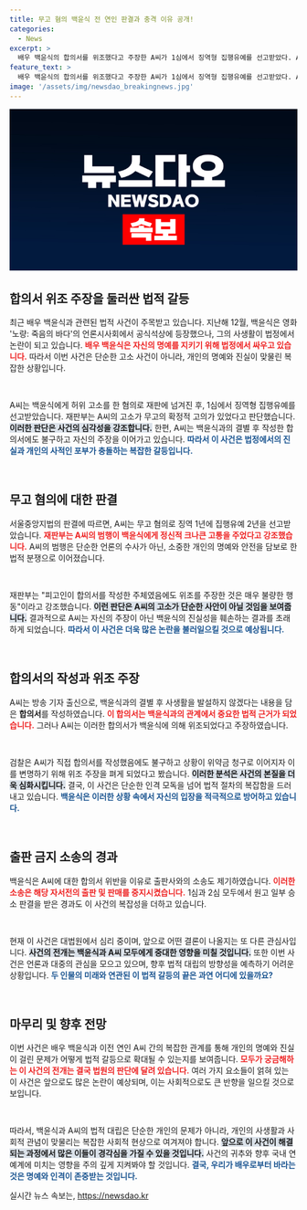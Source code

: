 ```yaml
---
title: 무고 혐의 백윤식 전 연인 판결과 충격 이유 공개!
categories:
  - News
excerpt: >
  배우 백윤식의 합의서를 위조했다고 주장한 A씨가 1심에서 징역형 집행유예를 선고받았다. A씨는 백씨와의 결별 후 사생활을 누설하지 않기로 한 합의서를 작성했음에도, 이를 위조했다며 허위 고소해 법정에 서게 됐다. 이 사건의 배경과 파장에 귀추가 주목된다.
feature_text: >
  배우 백윤식의 합의서를 위조했다고 주장한 A씨가 1심에서 징역형 집행유예를 선고받았다. A씨는 백씨와의 결별 후 사생활을 누설하지 않기로 한 합의서를 작성했음에도, 이를 위조했다며 허위 고소해 법정에 서게 됐다. 이 사건의 배경과 파장에 귀추가 주목된다.
image: '/assets/img/newsdao_breakingnews.jpg'
---
```


<p><img src="/assets/img/newsdao_breakingnews.jpg" alt="ontimetimes 속보" /></p>

<h2 data-ke-size="size26">합의서 위조 주장을 둘러싼 법적 갈등</h2>

<p data-ke-size="size16">최근 배우 백윤식과 관련된 법적 사건이 주목받고 있습니다. 지난해 12월, 백윤식은 영화 '노량: 죽음의 바다'의 언론시사회에서 공식석상에 등장했으나, 그의 사생활이 법정에서 논란이 되고 있습니다. <b><span style="color: #ee2323;">배우 백윤식은 자신의 명예를 지키기 위해 법정에서 싸우고 있습니다.</span></b> 따라서 이번 사건은 단순한 고소 사건이 아니라, 개인의 명예와 진실이 맞물린 복잡한 상황입니다.</p>

<p data-ke-size="size16">&nbsp;</p>

<p>A씨는 백윤식에게 허위 고소를 한 혐의로 재판에 넘겨진 후, 1심에서 징역형 집행유예를 선고받았습니다. 재판부는 A씨의 고소가 무고의 확정적 고의가 있었다고 판단했습니다. <b><span style="background-color: #21538527;">이러한 판단은 사건의 심각성을 강조합니다.</span></b> 한편, A씨는 백윤식과의 결별 후 작성한 합의서에도 불구하고 자신의 주장을 이어가고 있습니다. <b><span style="color: #1a5490;">따라서 이 사건은 법정에서의 진실과 개인의 사적인 포부가 충돌하는 복잡한 갈등입니다.</span></b></p>

<p data-ke-size="size16">&nbsp;</p>

<h2 data-ke-size="size26">무고 혐의에 대한 판결</h2>

<p data-ke-size="size16">서울중앙지법의 판결에 따르면, A씨는 무고 혐의로 징역 1년에 집행유예 2년을 선고받았습니다. <b><span style="color: #ee2323;">재판부는 A씨의 범행이 백윤식에게 정신적 크나큰 고통을 주었다고 강조했습니다.</span></b> A씨의 범행은 단순한 언론의 수사가 아닌, 소중한 개인의 명예와 안전을 담보로 한 법적 분쟁으로 이어졌습니다.</p>

<p data-ke-size="size16">&nbsp;</p>

<p>재판부는 "피고인이 합의서를 작성한 주체였음에도 위조를 주장한 것은 매우 불량한 행동"이라고 강조했습니다. <b><span style="background-color: #21538527;">이런 판단은 A씨의 고소가 단순한 사안이 아닐 것임을 보여줍니다.</span></b> 결과적으로 A씨는 자신의 주장이 아닌 백윤식의 진실성을 훼손하는 결과를 초래하게 되었습니다. <b><span style="color: #1a5490;">따라서 이 사건은 더욱 많은 논란을 불러일으킬 것으로 예상됩니다.</span></b></p>

<p data-ke-size="size16">&nbsp;</p>

<h2 data-ke-size="size26">합의서의 작성과 위조 주장</h2>

<p data-ke-size="size16">A씨는 방송 기자 출신으로, 백윤식과의 결별 후 사생활을 발설하지 않겠다는 내용을 담은 <b>합의서</b>를 작성하였습니다. <b><span style="color: #ee2323;">이 합의서는 백윤식과의 관계에서 중요한 법적 근거가 되었습니다.</span></b> 그러나 A씨는 이러한 합의서가 백윤식에 의해 위조되었다고 주장하였습니다.</p>

<p data-ke-size="size16">&nbsp;</p>

<p>검찰은 A씨가 직접 합의서를 작성했음에도 불구하고 상황이 위약금 청구로 이어지자 이를 변명하기 위해 위조 주장을 펴게 되었다고 봤습니다. <b><span style="background-color: #21538527;">이러한 분석은 사건의 본질을 더욱 심화시킵니다.</span></b> 결국, 이 사건은 단순한 인격 모독을 넘어 법적 절차의 복잡함을 드러내고 있습니다. <b><span style="color: #1a5490;">백윤식은 이러한 상황 속에서 자신의 입장을 적극적으로 방어하고 있습니다.</span></b></p>

<p data-ke-size="size16">&nbsp;</p>

<h2 data-ke-size="size26">출판 금지 소송의 경과</h2>

<p data-ke-size="size16">백윤식은 A씨에 대한 합의서 위반을 이유로 출판사와의 소송도 제기하였습니다. <b><span style="color: #ee2323;">이러한 소송은 해당 자서전의 출판 및 판매를 중지시켰습니다.</span></b> 1심과 2심 모두에서 원고 일부 승소 판결을 받은 경과도 이 사건의 복잡성을 더하고 있습니다.</p>

<p data-ke-size="size16">&nbsp;</p>

<p>현재 이 사건은 대법원에서 심리 중이며, 앞으로 어떤 결론이 나올지는 또 다른 관심사입니다. <b><span style="background-color: #21538527;">사건의 전개는 백윤식과 A씨 모두에게 중대한 영향을 미칠 것입니다.</span></b> 또한 이번 사건은 언론과 대중의 관심을 모으고 있으며, 향후 법적 대립의 방향성을 예측하기 어려운 상황입니다. <b><span style="color: #1a5490;">두 인물의 미래와 연관된 이 법적 갈등의 끝은 과연 어디에 있을까요?</span></b></p>

<p data-ke-size="size16">&nbsp;</p>

<h2 data-ke-size="size26">마무리 및 향후 전망</h2>

<p data-ke-size="size16">이번 사건은 배우 백윤식과 이전 연인 A씨 간의 복잡한 관계를 통해 개인의 명예와 진실이 걸린 문제가 어떻게 법적 갈등으로 확대될 수 있는지를 보여줍니다. <b><span style="color: #ee2323;">모두가 궁금해하는 이 사건의 전개는 결국 법원의 판단에 달려 있습니다.</span></b> 여러 가지 요소들이 얽혀 있는 이 사건은 앞으로도 많은 논란이 예상되며, 이는 사회적으로도 큰 반향을 일으킬 것으로 보입니다.</p>

<p data-ke-size="size16">&nbsp;</p>

<p>따라서, 백윤식과 A씨의 법적 대립은 단순한 개인의 문제가 아니라, 개인의 사생활과 사회적 관념이 맞물리는 복잡한 사회적 현상으로 여겨져야 합니다. <b><span style="background-color: #21538527;">앞으로 이 사건이 해결되는 과정에서 많은 이들이 경각심을 가질 수 있을 것입니다.</span></b> 사건의 귀추와 향후 국내 연예계에 미치는 영향을 주의 깊게 지켜봐야 할 것입니다. <b><span style="color: #1a5490;">결국, 우리가 배우로부터 바라는 것은 명예와 인격이 존중받는 것입니다.</span></b></p>
실시간 뉴스 속보는, <a href="https://newsdao.kr" rel="dofollow">https://newsdao.kr</a>


